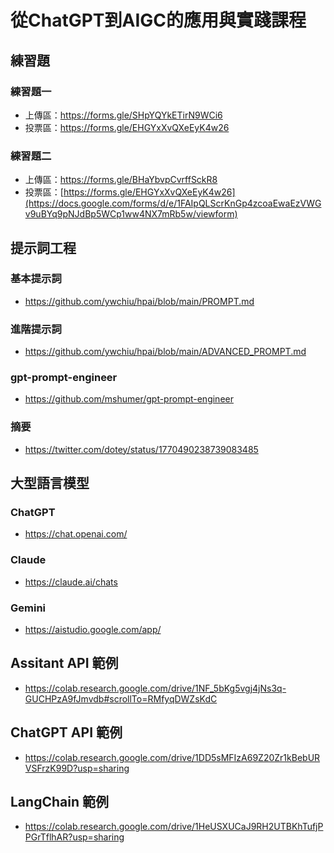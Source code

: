 # 從ChatGPT到AIGC的應用與實踐課程 

## 練習題 

### 練習題一
- 上傳區：https://forms.gle/SHpYQYkETirN9WCi6
- 投票區：https://forms.gle/EHGYxXvQXeEyK4w26

### 練習題二
- 上傳區：https://forms.gle/BHaYbvpCvrffSckR8
- 投票區：[https://forms.gle/EHGYxXvQXeEyK4w26](https://docs.google.com/forms/d/e/1FAIpQLScrKnGp4zcoaEwaEzVWGv9uBYq9pNJdBp5WCp1ww4NX7mRb5w/viewform)

## 提示詞工程

### 基本提示詞
- https://github.com/ywchiu/hpai/blob/main/PROMPT.md

### 進階提示詞
- https://github.com/ywchiu/hpai/blob/main/ADVANCED_PROMPT.md

### gpt-prompt-engineer
- https://github.com/mshumer/gpt-prompt-engineer

### 摘要
- https://twitter.com/dotey/status/1770490238739083485

## 大型語言模型

### ChatGPT
- https://chat.openai.com/

### Claude
- https://claude.ai/chats

### Gemini
- https://aistudio.google.com/app/ 

## Assitant API 範例
- https://colab.research.google.com/drive/1NF_5bKg5vgj4jNs3q-GUCHPzA9fJmvdb#scrollTo=RMfyqDWZsKdC

## ChatGPT API 範例
- https://colab.research.google.com/drive/1DD5sMFIzA69Z20Zr1kBebURVSFrzK99D?usp=sharing

## LangChain 範例
- https://colab.research.google.com/drive/1HeUSXUCaJ9RH2UTBKhTufjPPGrTflhAR?usp=sharing

  


